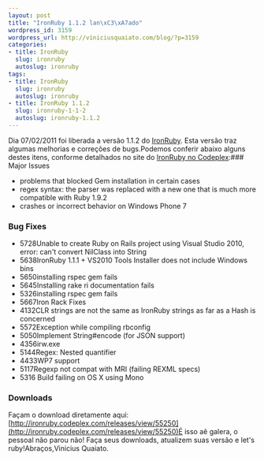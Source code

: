 ```yaml
--- 
layout: post
title: "IronRuby 1.1.2 lan\xC3\xA7ado"
wordpress_id: 3159
wordpress_url: http://viniciusquaiato.com/blog/?p=3159
categories: 
- title: IronRuby
  slug: ironruby
  autoslug: ironruby
tags: 
- title: IronRuby
  slug: ironruby
  autoslug: ironruby
- title: IronRuby 1.1.2
  slug: ironruby-1-1-2
  autoslug: ironruby-1.1.2
---
```

Dia 07/02/2011 foi liberada a versão 1.1.2 do [IronRuby](http://ironruby.net/). Esta versão traz algumas melhorias e correções de bugs.Podemos conferir abaixo alguns destes itens, conforme detalhados no site do [IronRuby no Codeplex](http://ironruby.codeplex.com/):### Major Issues
- problems that blocked Gem installation in certain cases
- regex syntax: the parser was replaced with a new one that is much more compatible with Ruby 1.9.2
- crashes or incorrect behavior on Windows Phone 7
### Bug Fixes
- 5728Unable to create Ruby on Rails project using Visual Studio 2010, error: can't convert NilClass into String
- 5638IronRuby 1.1.1 + VS2010 Tools Installer does not include Windows bins
- 5650installing rspec gem fails
- 5645Installing rake ri documentation fails
- 5326installing rspec gem fails
- 5667Iron Rack Fixes
- 4132CLR strings are not the same as IronRuby strings as far as a Hash is concerned
- 5572Exception while compiling rbconfig
- 5050Implement String#encode (for JSON support)
- 4356irw.exe
- 5144Regex: Nested quantifier
- 4433WP7 support
- 5117Regexp not compat with MRI (failing REXML specs)
- 5316 Build failing on OS X using Mono
### Downloads
Façam o download diretamente aqui: [http://ironruby.codeplex.com/releases/view/55250](http://ironruby.codeplex.com/releases/view/55250)É isso aê galera, o pessoal não parou não! Faça seus downloads, atualizem suas versão e let's ruby!Abraços,Vinicius Quaiato.
